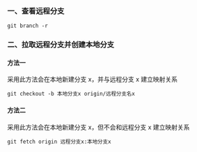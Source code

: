 ### 一、查看远程分支

```
git branch -r
```

### 二、拉取远程分支并创建本地分支

#### 方法一

采用此方法会在本地新建分支 x，并与远程分支 x 建立映射关系

```
git checkout -b 本地分支x origin/远程分支名x
```

#### 方法二

采用此方法会在本地新建分支 x，但不会和远程分支 x 建立映射关系

```
git fetch origin 远程分支x:本地分支x
```

